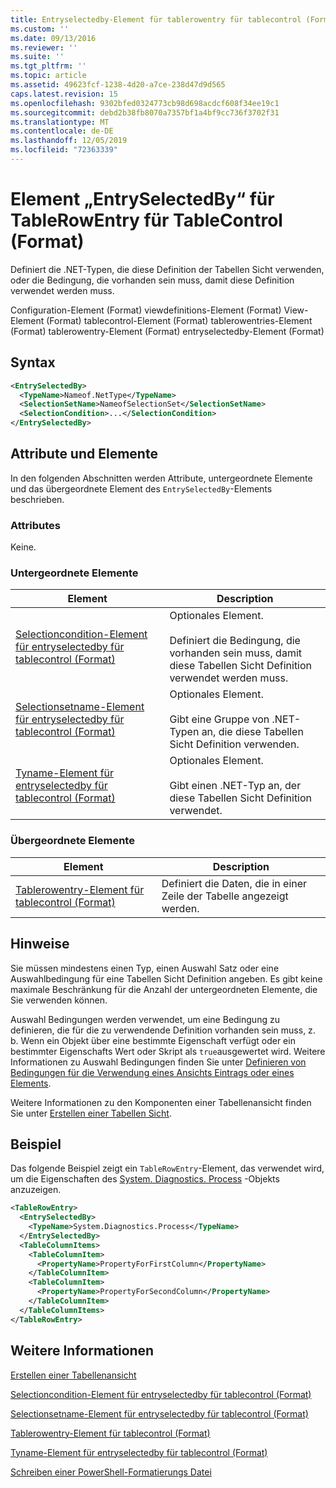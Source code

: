 ```yaml
---
title: Entryselectedby-Element für tablerowentry für tablecontrol (Format) | Microsoft-Dokumentation
ms.custom: ''
ms.date: 09/13/2016
ms.reviewer: ''
ms.suite: ''
ms.tgt_pltfrm: ''
ms.topic: article
ms.assetid: 49623fcf-1238-4d20-a7ce-238d47d9d565
caps.latest.revision: 15
ms.openlocfilehash: 9302bfed0324773cb98d698acdcf608f34ee19c1
ms.sourcegitcommit: debd2b38fb8070a7357bf1a4bf9cc736f3702f31
ms.translationtype: MT
ms.contentlocale: de-DE
ms.lasthandoff: 12/05/2019
ms.locfileid: "72363339"
---
```

# <a name="entryselectedby-element-for-tablerowentry--for-tablecontrol-format"></a>Element „EntrySelectedBy“ für TableRowEntry für TableControl (Format)

Definiert die .NET-Typen, die diese Definition der Tabellen Sicht verwenden, oder die Bedingung, die vorhanden sein muss, damit diese Definition verwendet werden muss.

Configuration-Element (Format) viewdefinitions-Element (Format) View-Element (Format) tablecontrol-Element (Format) tablerowentries-Element (Format) tablerowentry-Element (Format) entryselectedby-Element (Format)

## <a name="syntax"></a>Syntax

```xml
<EntrySelectedBy>
  <TypeName>Nameof.NetType</TypeName>
  <SelectionSetName>NameofSelectionSet</SelectionSetName>
  <SelectionCondition>...</SelectionCondition>
</EntrySelectedBy>
```

## <a name="attributes-and-elements"></a>Attribute und Elemente

In den folgenden Abschnitten werden Attribute, untergeordnete Elemente und das übergeordnete Element des `EntrySelectedBy`-Elements beschrieben.

### <a name="attributes"></a>Attributes

Keine.

### <a name="child-elements"></a>Untergeordnete Elemente

|Element|Description|
|-------------|-----------------|
|[Selectioncondition-Element für entryselectedby für tablecontrol (Format)](./selectioncondition-element-for-entryselectedby-for-tablecontrol-format.md)|Optionales Element.<br /><br /> Definiert die Bedingung, die vorhanden sein muss, damit diese Tabellen Sicht Definition verwendet werden muss.|
|[Selectionsetname-Element für entryselectedby für tablecontrol (Format)](./selectionsetname-element-for-entryselectedby-for-tablecontrol-format.md)|Optionales Element.<br /><br /> Gibt eine Gruppe von .NET-Typen an, die diese Tabellen Sicht Definition verwenden.|
|[Tyname-Element für entryselectedby für tablecontrol (Format)](./typename-element-for-entryselectedby-for-tablecontrol-format.md)|Optionales Element.<br /><br /> Gibt einen .NET-Typ an, der diese Tabellen Sicht Definition verwendet.|

### <a name="parent-elements"></a>Übergeordnete Elemente

|Element|Description|
|-------------|-----------------|
|[Tablerowentry-Element für tablecontrol (Format)](./tablerowentry-element-for-tablerowentries-for-tablecontrol-format.md)|Definiert die Daten, die in einer Zeile der Tabelle angezeigt werden.|

## <a name="remarks"></a>Hinweise

Sie müssen mindestens einen Typ, einen Auswahl Satz oder eine Auswahlbedingung für eine Tabellen Sicht Definition angeben. Es gibt keine maximale Beschränkung für die Anzahl der untergeordneten Elemente, die Sie verwenden können.

Auswahl Bedingungen werden verwendet, um eine Bedingung zu definieren, die für die zu verwendende Definition vorhanden sein muss, z. b. Wenn ein Objekt über eine bestimmte Eigenschaft verfügt oder ein bestimmter Eigenschafts Wert oder Skript als `true`ausgewertet wird. Weitere Informationen zu Auswahl Bedingungen finden Sie unter [Definieren von Bedingungen für die Verwendung eines Ansichts Eintrags oder eines Elements](./defining-conditions-for-displaying-data.md).

Weitere Informationen zu den Komponenten einer Tabellenansicht finden Sie unter [Erstellen einer Tabellen Sicht](./creating-a-table-view.md).

## <a name="example"></a>Beispiel

Das folgende Beispiel zeigt ein `TableRowEntry`-Element, das verwendet wird, um die Eigenschaften des [System. Diagnostics. Process](/dotnet/api/System.Diagnostics.Process) -Objekts anzuzeigen.

```xml
<TableRowEntry>
  <EntrySelectedBy>
    <TypeName>System.Diagnostics.Process</TypeName>
  </EntrySelectedBy>
  <TableColumnItems>
    <TableColumnItem>
      <PropertyName>PropertyForFirstColumn</PropertyName>
    </TableColumnItem>
    <TableColumnItem>
      <PropertyName>PropertyForSecondColumn</PropertyName>
    </TableColumnItem>
  </TableColumnItems>
</TableRowEntry>
```

## <a name="see-also"></a>Weitere Informationen

[Erstellen einer Tabellenansicht](./creating-a-table-view.md)

[Selectioncondition-Element für entryselectedby für tablecontrol (Format)](./selectioncondition-element-for-entryselectedby-for-tablecontrol-format.md)

[Selectionsetname-Element für entryselectedby für tablecontrol (Format)](./selectionsetname-element-for-entryselectedby-for-tablecontrol-format.md)

[Tablerowentry-Element für tablecontrol (Format)](./tablerowentry-element-for-tablerowentries-for-tablecontrol-format.md)

[Tyname-Element für entryselectedby für tablecontrol (Format)](./typename-element-for-entryselectedby-for-tablecontrol-format.md)

[Schreiben einer PowerShell-Formatierungs Datei](./writing-a-powershell-formatting-file.md)
